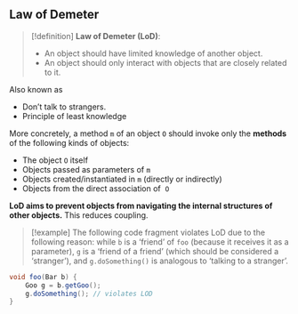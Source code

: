 ## Law of Demeter

>[!definition]
> **Law of Demeter (LoD)**:
> - An object should have limited knowledge of another object.
> - An object should only interact with objects that are closely related to it.

Also known as
-   Don’t talk to strangers.
-   Principle of least knowledge

More concretely, a method `m` of an object `O` should invoke only the **methods** of the following kinds of objects:
-   The object `O` itself
-   Objects passed as parameters of `m`
-   Objects created/instantiated in `m` (directly or indirectly)
-   Objects from the direct association of  `O`

**LoD aims to prevent objects from navigating the internal structures of other objects.** This reduces coupling.

> [!example]
> The following code fragment violates LoD due to the following reason: while `b` is a ‘friend’ of `foo` (because it receives it as a parameter), `g` is a ‘friend of a friend’ (which should be considered a ‘stranger’), and `g.doSomething()` is analogous to ‘talking to a stranger’.

```java
void foo(Bar b) {
    Goo g = b.getGoo();
    g.doSomething(); // violates LOD
}
```